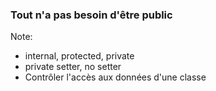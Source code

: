 ### Tout n'a pas besoin d'être public

Note:
- internal, protected, private
- private setter, no setter
- Contrôler l'accès aux données d'une classe
